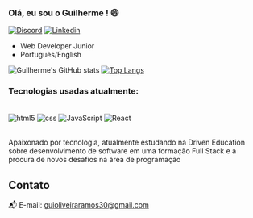 
### Olá, eu sou o Guilherme ! 😄

[![Discord](https://img.shields.io/badge/Discord-7289DA?style=for-the-badge&logo=discord&logoColor=white)](#0996)
[![Linkedin](https://img.shields.io/badge/LinkedIn-0077B5?style=for-the-badge&logo=linkedin&logoColor=white
)](https://www.linkedin.com/in/guilherme-oliveira-ramos/)

- Web Developer Junior
- Português/English

![Guilherme's GitHub stats](https://github-readme-stats.vercel.app/api?username=GuiOliveiraRamos&show_icons=true&theme=onedark)
[![Top Langs](https://github-readme-stats.vercel.app/api/top-langs/?username=GuiOliveiraRamos)](https://github.com/anuraghazra/github-readme-stats)

### Tecnologias usadas atualmente: 

<div style="display: inline_block"><br/>
  <img align="center" alt="html5" src="https://img.shields.io/badge/HTML5-E34F26?style=for-the-badge&logo=html5&logoColor=white" />
  <img align="center" alt="css" src="https://img.shields.io/badge/CSS3-1572B6?style=for-the-badge&logo=css3&logoColor=white" />
  <img align="center" alt="JavaScript" src="https://img.shields.io/badge/JavaScript-F7DF1E?style=for-the-badge&logo=javascript&logoColor=black" />
  <img align="center" alt="React" src="https://img.shields.io/badge/React-20232A?style=for-the-badge&logo=react&logoColor=61DAFB" />  
</div></br>


Apaixonado por tecnologia, atualmente estudando na Driven Education sobre desenvolvimento de software em uma formação Full Stack e a procura de novos desafios na área de programação

## Contato

📬 E-mail: guioliveiraramos30@gmail.com




<!--
**GuiOliveiraRamos/GuiOliveiraRamos** is a ✨ _special_ ✨ repository because its `README.md` (this file) appears on your GitHub profile.

Here are some ideas to get you started:

- 🔭 I’m currently working on ...
- 🌱 I’m currently learning ...
- 👯 I’m looking to collaborate on ...
- 🤔 I’m looking for help with ...
- 💬 Ask me about ...
- 📫 How to reach me: ...
- 😄 Pronouns: ...
- ⚡ Fun fact: ...
-->
